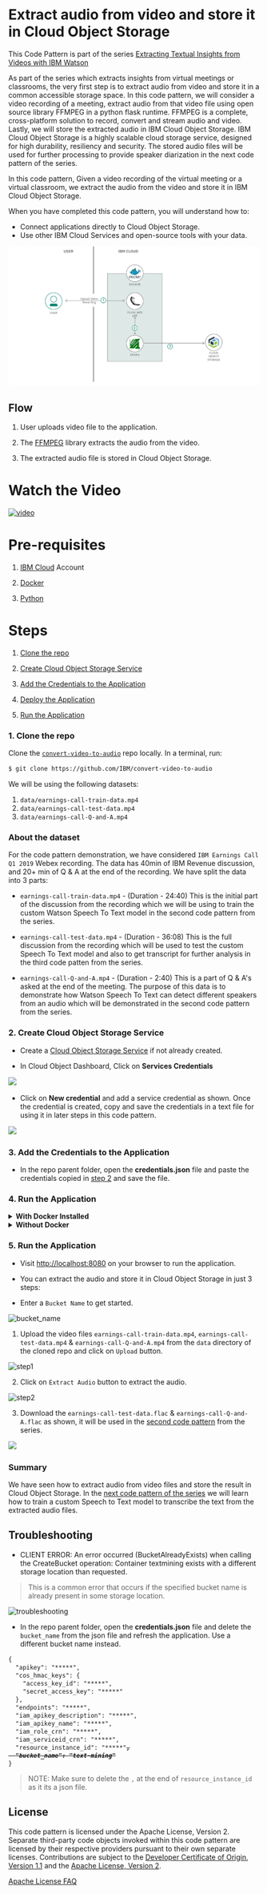 # Extract audio from video and store it in Cloud Object Storage

This Code Pattern is part of the series [Extracting Textual Insights from Videos with IBM Watson]()

As part of the series which extracts insights from virtual meetings or classrooms, the very first step is to extract audio from video and store it in a common accessible storage space. In this code pattern, we will consider a video recording of a meeting, extract audio from that video file using open source library FFMPEG in a python flask runtime. FFMPEG is a complete, cross-platform solution to record, convert and stream audio and video. Lastly, we will store the extracted audio in IBM Cloud Object Storage. IBM Cloud Object Storage is a highly scalable cloud storage service, designed for high durability, resiliency and security. The stored audio files will be used for further processing to provide speaker diarization in the next code pattern of the series.

In this code pattern, Given a video recording of the virtual meeting or a virtual classroom, we extract the audio from the video and store it in IBM Cloud Object Storage.

When you have completed this code pattern, you will understand how to:

* Connect applications directly to Cloud Object Storage.
* Use other IBM Cloud Services and open-source tools with your data.

<!--add an image in this path-->
![architecture](doc/source/images/architecture.png)

<!--Optionally, add flow steps based on the architecture diagram-->
## Flow

1. User uploads video file to the application.

2. The [FFMPEG](https://www.ffmpeg.org/) library extracts the audio from the video.

3. The extracted audio file is stored in Cloud Object Storage.

<!--Optionally, update this section when the video is created-->
# Watch the Video

[![video](https://img.youtube.com/vi/zbhDULZGJEE/0.jpg)](https://www.youtube.com/watch?v=zbhDULZGJEE)

# Pre-requisites

1. [IBM Cloud](https://cloud.ibm.com) Account

2. [Docker](https://www.docker.com/products/docker-desktop)

3. [Python](https://www.python.org/downloads/release/python-365/)

# Steps

1. [Clone the repo](#1-clone-the-repo)

2. [Create Cloud Object Storage Service](#2-create-cloud-object-storage-service)

3. [Add the Credentials to the Application](#3-add-the-credentials-to-the-application)

4. [Deploy the Application](#4-deploy-the-application)

5. [Run the Application](#5-run-the-application)


### 1. Clone the repo

Clone the [`convert-video-to-audio`](https://github.com/IBM/convert-video-to-audio) repo locally. In a terminal, run:

```bash
$ git clone https://github.com/IBM/convert-video-to-audio
```

We will be using the following datasets:

1. `data/earnings-call-train-data.mp4`
2. `data/earnings-call-test-data.mp4`
3. `data/earnings-call-Q-and-A.mp4`

### About the dataset

For the code pattern demonstration, we have considered `IBM Earnings Call Q1 2019` Webex recording. The data has 40min of IBM Revenue discussion, and 20+ min of Q & A at the end of the recording. We have split the data into 3 parts:

- `earnings-call-train-data.mp4` - (Duration - 24:40)
This is the initial part of the discussion from the recording which we will be using to train the custom Watson Speech To Text model in the second code pattern from the series.

- `earnings-call-test-data.mp4` - (Duration - 36:08)
This is the full discussion from the recording which will be used to test the custom Speech To Text model and also to get transcript for further analysis in the third code patten from the series.

- `earnings-call-Q-and-A.mp4` - (Duration - 2:40)
This is a part of Q & A's asked at the end of the meeting. The purpose of this data is to demonstrate how Watson Speech To Text can detect different speakers from an audio which will be demonstrated in the second code pattern from the series.

### 2. Create Cloud Object Storage Service

- Create a [Cloud Object Storage Service](https://cloud.ibm.com/catalog/services/cloud-object-storage) if not already created.

- In Cloud Object Dashboard, Click on **Services Credentials**

![](doc/source/images/service-credentials.png)

- Click on **New credential** and add a service credential as shown. Once the credential is created, copy and save the credentials in a text file for using it in later steps in this code pattern.

![](doc/source/images/create-cos-credentials.gif)

### 3. Add the Credentials to the Application

- In the repo parent folder, open the **credentials.json** file and paste the credentials copied in [step 2](#2-create-cloud-object-storage-service) and save the file.

### 4. Run the Application

<details><summary><b>With Docker Installed</b></summary>

- change directory to repo parent folder :
    
```bash
$ cd convert-video-to-audio/
```

- Build the **Dockerfile** as follows :

```bash
$ docker image build -t convert-video-to-audio .
```

- once the dockerfile is built run the dockerfile as follows :

```bash
$ docker run -p 8080:8080 convert-video-to-audio
```

- The Application will be available on <http://localhost:8080>

</details>

<details><summary><b>Without Docker </b></summary>

- Install the **FFMPEG** library.

For Mac users run the following command:

```bash
$ brew install ffmpeg
```

Other platform users can refer to the [ffmpeg documentation](https://www.ffmpeg.org/download.html) to install the library.

- Install the python libraries as follows:

    - change directory to repo parent folder
    
    ```bash
    $ cd convert-video-to-audio/
    ```

    - use `python pip` to install the libraries

    ```bash
    $ pip install -r requirements.txt
    ```

- Finally run the application as follows:

```bash
$ python app.py
```

- The Application will be available on <http://localhost:8080>

</details>

### 5. Run the Application

- Visit  <http://localhost:8080> on your browser to run the application.

- You can extract the audio and store it in Cloud Object Storage in just 3 steps:

- Enter a `Bucket Name` to get started.

![bucket_name](doc/source/images/bucket-name.png)

1. Upload the video files `earnings-call-train-data.mp4`, `earnings-call-test-data.mp4` & `earnings-call-Q-and-A.mp4` from the `data` directory of the cloned repo and click on `Upload` button.

![step1](doc/source/images/step1.gif)

2. Click on `Extract Audio` button to extract the audio.

![step2](doc/source/images/step2.gif)

3. Download the `earnings-call-test-data.flac` & `earnings-call-Q-and-A.flac` as shown, it will be used in the [second code pattern](https://github.com/IBM/build-custom-stt-model-with-diarization) from the series.

![](doc/source/images/download-data.gif)

### Summary

We have seen how to extract audio from video files and store the result in Cloud Object Storage. In the [next code pattern of the series](https://github.com/IBM/build-custom-stt-model-with-diarization) we will learn how to train a custom Speech to Text model to transcribe the text from the extracted audio files.

## Troubleshooting

- CLIENT ERROR: An error occurred (BucketAlreadyExists) when calling the CreateBucket operation: Container textmining exists with a different storage location than requested.

>This is a common error that occurs if the specified bucket name is already present in some storage location.

![troubleshooting](doc/source/images/troubleshooting.png)

- In the repo parent folder, open the **credentials.json** file and delete the `bucket_name` from the json file and refresh the application. Use a different bucket name instead.

<pre><code>{
  "apikey": "*****",
  "cos_hmac_keys": {
    "access_key_id": "*****",
    "secret_access_key": "*****"
  },
  "endpoints": "*****",
  "iam_apikey_description": "*****",
  "iam_apikey_name": "*****",
  "iam_role_crn": "*****",
  "iam_serviceid_crn": "*****",
  "resource_instance_id": "*****"<b><i><s>,
  "bucket_name": "text-mining"</s></i></b>
}
</code></pre>

>NOTE: Make sure to delete the `,` at the end of `resource_instance_id` as it its a json file.

<!-- keep this -->
## License

This code pattern is licensed under the Apache License, Version 2. Separate third-party code objects invoked within this code pattern are licensed by their respective providers pursuant to their own separate licenses. Contributions are subject to the [Developer Certificate of Origin, Version 1.1](https://developercertificate.org/) and the [Apache License, Version 2](https://www.apache.org/licenses/LICENSE-2.0.txt).

[Apache License FAQ](https://www.apache.org/foundation/license-faq.html#WhatDoesItMEAN)
